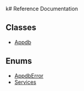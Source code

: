 k# Reference Documentation

## Classes

-   [Appdb](classes/Appdb.md)

## Enums

-   [AppdbError](enums/AppdbError.md)
-   [Services](enums/Services.md)
